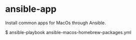 # ansible-app

Install common apps for MacOs through Ansible.

$ ansible-playbook ansible-macos-homebrew-packages.yml
